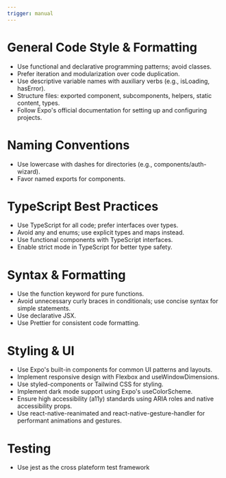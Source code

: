 ```yaml
---
trigger: manual
---
```


# General Code Style & Formatting
- Use functional and declarative programming patterns; avoid classes.
- Prefer iteration and modularization over code duplication.
- Use descriptive variable names with auxiliary verbs (e.g., isLoading, hasError).
- Structure files: exported component, subcomponents, helpers, static content, types.
- Follow Expo's official documentation for setting up and configuring projects.

# Naming Conventions
- Use lowercase with dashes for directories (e.g., components/auth-wizard).
- Favor named exports for components.

# TypeScript Best Practices
- Use TypeScript for all code; prefer interfaces over types.
- Avoid any and enums; use explicit types and maps instead.
- Use functional components with TypeScript interfaces.
- Enable strict mode in TypeScript for better type safety.

# Syntax & Formatting
- Use the function keyword for pure functions.
- Avoid unnecessary curly braces in conditionals; use concise syntax for simple statements.
- Use declarative JSX.
- Use Prettier for consistent code formatting.

# Styling & UI
- Use Expo's built-in components for common UI patterns and layouts.
- Implement responsive design with Flexbox and useWindowDimensions.
- Use styled-components or Tailwind CSS for styling.
- Implement dark mode support using Expo's useColorScheme.
- Ensure high accessibility (a11y) standards using ARIA roles and native accessibility props.
- Use react-native-reanimated and react-native-gesture-handler for performant animations and gestures.

# Testing
- Use jest as the cross plateform test framework